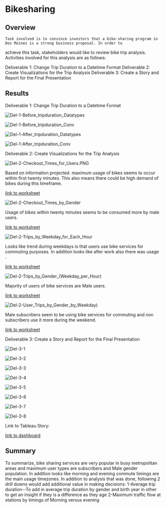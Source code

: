 # Bikesharing

## Overview
    Task involved is to convince investors that a bike-sharing program in Des Moines is a strong business proposal. In order to 
achieve this task, stakeholders would like to review bike trip analysis. Activities involved for this analysis are as follows:

Deliverable 1: Change Trip Duration to a Datetime Format
Deliverable 2: Create Visualizations for the Trip Analysis
Deliverable 3: Create a Story and Report for the Final Presentation

## Results

Deliverable 1: Change Trip Duration to a Datetime Format

![Del-1-Before_tripduration_Datatypes](Images/Del-1-Before_tripduration_Datatypes.PNG)

![Del-1-Before_tripduration_Conv](Images/Del-1-Before_tripduration_Conv.PNG)

![Del-1-After_tripduration_Datatypes](Images/Del-1-After_tripduration_Datatypes.PNG)

![Del-1-After_tripduration_Conv](Images/Del-1-After_tripduration_Conv.PNG)


Deliverable 2: Create Visualizations for the Trip Analysis

 

![Del-2-Checkout_Times_for_Users.PNG](Images/Del-2-Checkout_Times_for_Users.PNG)

Based on information projected. maximum usage of bikes seems to occur within first twenty minutes. This also means there could be high demand of bikes during this timeframe.

[link to worksheet](https://public.tableau.com/app/profile/aparna.nair5865/viz/CheckoutTimesForUsers/CheckoutTimesforUsers)


![Del-2-Checkout_Times_by_Gender](Images/Del-2-Checkout_Times_by_Gender.PNG) 

Usage of bikes within twenty minutes seems to be consumed more by male users.

[link to worksheet](https://public.tableau.com/app/profile/aparna.nair5865/viz/CheckoutTimesByGender_16423148227630/CheckoutTimesbyGender)

![Del-2-Trips_by_Weekday_for_Each_Hour](Images/Del-2-Trips_by_Weekday_for_Each_Hour.PNG) 

Looks like trend during weekdays is that users use bike services for commuting purposes. In addition looks like after work also there was usage .
 
[link to worksheet](https://public.tableau.com/app/profile/aparna.nair5865/viz/TripsByWeekdayForEachHour/TripsbyWeekdayforEachHour)

![Del-2-Trips_by_Gender_(Weekday_per_Hour)](Images/Del-2-Trips_by_Gender_(Weekday_per_Hour).PNG) 

Majority of users of bike services are Male users.

[link to worksheet](https://public.tableau.com/app/profile/aparna.nair5865/viz/TripsbyGenderWeekdayperHour_16423169964910/TripsbyGenderWeekdayperHour_1)

![Del-2-User_Trips_by_Gender_by_Weekday)](Images/Del-2-User_Trips_by_Gender_by_Weekday.PNG) 

Male subscribers seem to be using bike services for commuting and non subscribers use it more during the weekend.


[link to worksheet](https://public.tableau.com/app/profile/aparna.nair5865/viz/UserTripsbyGenderbyWeekday_16423176004370/UserTripsbyGenderbyWeekday_1)

Deliverable 3: Create a Story and Report for the Final Presentation



![Del-3-1](Images/Del-3-1.PNG)

![Del-3-2](Images/Del-3-2.PNG)

![Del-3-3](Images/Del-3-3.PNG)

![Del-3-4](Images/Del-3-4.PNG)

![Del-3-5](Images/Del-3-5.PNG)

![Del-3-6](Images/Del-3-6.PNG)

![Del-3-7](Images/Del-3-7.PNG)

![Del-3-8](Images/Del-3-8.PNG)

Link to Tableau Story:

[link to dashboard](https://public.tableau.com/app/profile/aparna.nair5865/viz/NYCCitibikeanalysis_16423889545680/NYCCitibikeanalysis?publish=yes)

## Summary
 To summarize, bike sharing services are very popular in busy metropolitan areas and maximum user types are subscribers and Male
gender population. In addition looks like morning and evening commute timings are the main usage timezones.
 In addition to analysis that was done, following 2 drill downs would add additional value in making decisions:
 1-Average trip duration--To add in average trip duration by gender and birth year in other to get an insight if they is a difference as they age
 2-Maximum traffic flow at stations by timings of Morning versus evening
 
